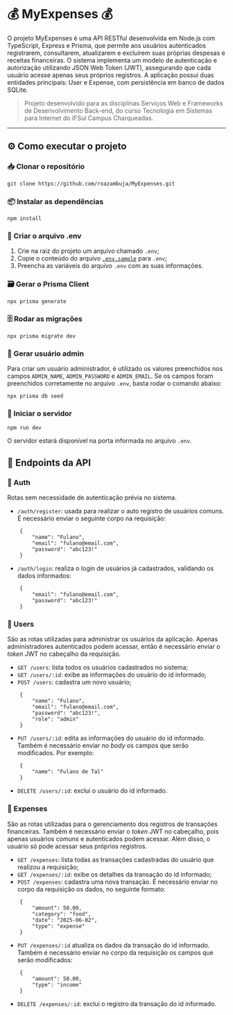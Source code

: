 # :moneybag: MyExpenses :moneybag:

O projeto MyExpenses é uma API RESTful desenvolvida em Node.js com TypeScript, Express e Prisma, que permite aos usuários autenticados registrarem, consultarem, atualizarem e excluírem suas próprias despesas e receitas financeiras. O sistema implementa um modelo de autenticação e autorização utilizando JSON Web Token (JWT), assegurando que cada usuário acesse apenas seus próprios registros. A aplicação possui duas entidades principais: User e Expense, com persistência em banco de dados SQLite.

> Projeto desenvolvido para as disciplinas Serviços Web e Frameworks de Desenvolvimento Back-end, do curso Tecnologia em Sistemas para Internet do IFSul Campus Charqueadas.

---

## :gear: Como executar o projeto

### :inbox_tray: Clonar o repositório

```
git clone https://github.com/roazambuja/MyExpenses.git
```

### :package: Instalar as dependências

```
npm install
```

### :memo: Criar o arquivo .env

1. Crie na raiz do projeto um arquivo chamado `.env`;
2. Copie o conteúdo do arquivo [`.env.sample`](.env.sample) para `.env`;
3. Preencha as variáveis do arquivo `.env` com as suas informações.

### :card_file_box: Gerar o Prisma Client

```
npx prisma generate
```

### :file_cabinet: Rodar as migrações

```
npx prisma migrate dev
```

### :key: Gerar usuário admin

Para criar um usuário administrador, é utilizado os valores preenchidos nos campos `ADMIN_NAME`, `ADMIN_PASSWORD` e `ADMIN_EMAIL`. Se os campos foram preenchidos corretamente no arquivo `.env`, basta rodar o comando abaixo:

```
npx prisma db seed
```

### :rocket: Iniciar o servidor

```
npm run dev
```

O servidor estará disponível na porta informada no arquivo `.env`.

## :link: Endpoints da API

### :closed_lock_with_key: Auth

Rotas sem necessidade de autenticação prévia no sistema.

- `/auth/register`: usada para realizar o auto registro de usuários comuns. É necessário enviar o seguinte corpo na requisição:

```
    {
        "name": "Fulano",
        "email": "fulano@email.com",
        "password": "abc123!"
    }
```

- `/auth/login`: realiza o login de usuários já cadastrados, validando os dados informados:

```
    {
        "email": "fulano@email.com",
        "password": "abc123!"
    }
```

### :busts_in_silhouette: Users

São as rotas utilizadas para administrar os usuários da aplicação. Apenas administradores autenticados podem acessar, então é necessário enviar o _token_ JWT no cabeçalho da requisição.

- `GET /users`: lista todos os usuários cadastrados no sistema;
- `GET /users/:id`: exibe as informações do usuário do id informado;
- `POST /users`: cadastra um novo usuário;

```
    {
        "name": "Fulano",
        "email": "fulano@email.com",
        "password": "abc123!",
        "role": "admin"
    }
```

- `PUT /users/:id`: edita as informações do usuário do id informado. Também é necessário enviar no _body_ os campos que serão modificados. Por exemplo:

```
    {
        "name": "Fulano de Tal"
    }
```

- `DELETE /users/:id`: exclui o usuário do id informado.

### :money_with_wings: Expenses

São as rotas utilizadas para o gerenciamento dos registros de transações financeiras. Também é necessário enviar o _token_ JWT no cabeçalho, pois apenas usuários comuns e autenticados podem acessar. Além disso, o usuário só pode acessar seus próprios registros.

- `GET /expenses`: lista todas as transações cadastradas do usuário que realizou a requisição;
- `GET /expenses/:id`: exibe os detalhes da transação do id informado;
- `POST /expenses`: cadastra uma nova transação. É necessário enviar no corpo da requisição os dados, no seguinte formato:

```
    {
        "amount": 50.00,
        "category": "food",
        "date": "2025-06-02",
        "type": "expense"
    }
```

- `PUT /expenses/:id` atualiza os dados da transação do id informado. Também é necessário enviar no corpo da requisição os campos que serão modificados:

```
    {
        "amount": 50.00,
        "type": "income"
    }
```

- `DELETE /expenses/:id`: exclui o registro da transação do id informado.
